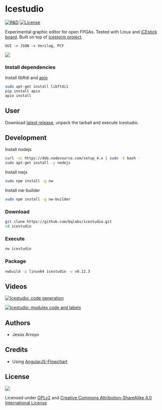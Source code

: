 # Icestudio

[![R&D](https://img.shields.io/badge/-R%26D-brightgreen.svg)](https://github.com/Jesus89/icestudio)
[![License](http://img.shields.io/:license-gpl-blue.svg)](http://opensource.org/licenses/GPL-2.0)

Experimental graphic editor for open FPGAs. Tested with Linux and [iCEstick board](http://www.pighixxx.com/test/portfolio-items/icestick/). Built on top of [icestorm project](http://www.clifford.at/icestorm/).

    GUI -> JSON -> Verilog, PCF

![][icestudio-demo]

### Install dependencies

Install libftdi and [apio](https://github.com/bqlabs/apio)
```bash
sudo apt-get install libftdi1
pip install apio
apio install
```

## User

Download [latest release](https://github.com/bqlabs/icestudio/releases), unpack the tarball and execute Icestudio.

## Development

Install nodejs
```bash
curl -sL https://deb.nodesource.com/setup_4.x | sudo -E bash -
sudo apt-get install -y nodejs
```

Install nwjs
```bash
sudo npm install -g nw
```

Install nw-builder
```bash
sudo npm install -g nw-builder
```

### Download

```bash
git clone https://github.com/bqlabs/icestudio.git
cd icestudio
```

### Execute

```bash
nw icestudio
```

### Package

```bash
nwbuild -p linux64 icestudio -v v0.12.3
```

## Videos

[![Icestudio: code generation](http://img.youtube.com/vi/pG1DsF9MIj0/0.jpg)](http://www.youtube.com/watch?v=pG1DsF9MIj0 "Icestudio: code generation")

[![Icestudio: modules code and labels](http://img.youtube.com/vi/lCm5WAkVGIE/0.jpg)](http://www.youtube.com/watch?v=lCm5WAkVGIE "Icestudio: modules code and labels")


## Authors

* Jesús Arroyo

## Credits

* Using [AngularJS-Flowchart](https://github.com/codecapers/AngularJS-FlowChart)

## License

![][bq-logo-cc-sa]

Licensed under [GPLv2](http://opensource.org/licenses/GPL-2.0) and [Creative Commons Attribution-ShareAlike 4.0 International License](http://creativecommons.org/licenses/by-sa/4.0/)

[icestudio-demo]: doc/images/icestudio-demo.gif
[bq-logo-cc-sa]: doc/images/bq-logo-cc-sa-small-150px.png
